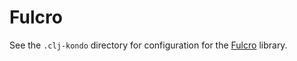 # Fulcro

See the `.clj-kondo` directory for configuration for the
[Fulcro](https://github.com/fulcrologic/fulcro) library.
